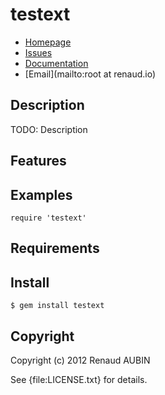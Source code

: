 # testext

* [Homepage](https://github.com/nibua-r/testext#readme)
* [Issues](https://github.com/nibua-r/testext/issues)
* [Documentation](http://rubydoc.info/gems/testext/frames)
* [Email](mailto:root at renaud.io)

## Description

TODO: Description

## Features

## Examples

    require 'testext'

## Requirements

## Install

    $ gem install testext

## Copyright

Copyright (c) 2012 Renaud AUBIN

See {file:LICENSE.txt} for details.
